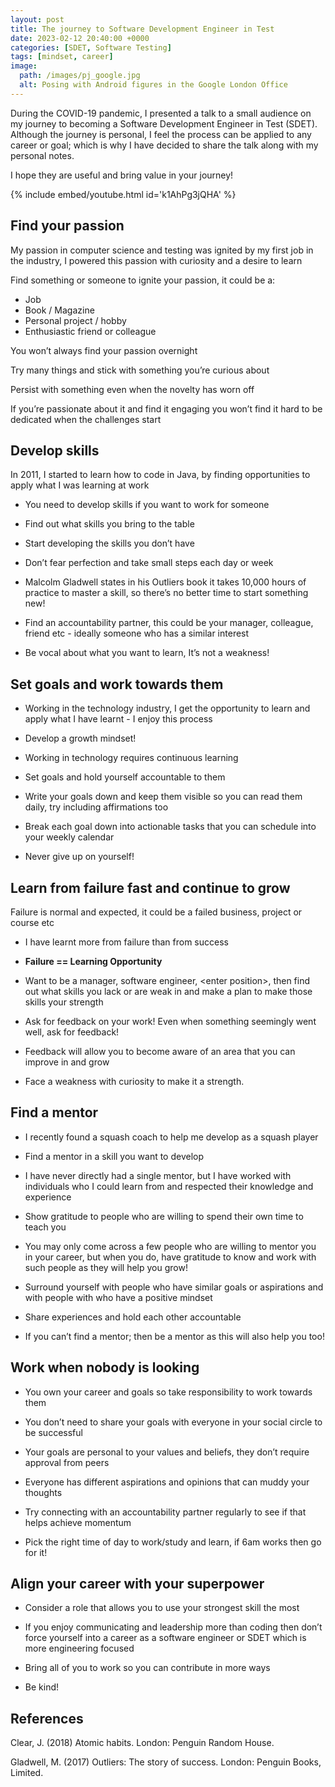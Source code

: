 ```yaml
---
layout: post
title: The journey to Software Development Engineer in Test
date: 2023-02-12 20:40:00 +0000
categories: [SDET, Software Testing]
tags: [mindset, career]
image:
  path: /images/pj_google.jpg
  alt: Posing with Android figures in the Google London Office
---
```


During the COVID-19 pandemic, I presented a talk to a small audience on my journey to becoming a Software Development Engineer in Test (SDET). Although the journey is personal, I feel the process can be applied to any career or goal; which is why I have decided to share the talk along with my personal notes. 

I hope they are useful and bring value in your journey!

{% include embed/youtube.html id='k1AhPg3jQHA' %}


## Find your passion

My passion in computer science and testing was ignited by my first job in the industry, I powered this passion with curiosity and a desire to learn

Find something or someone to ignite your passion, it could be a:
- Job
- Book / Magazine
- Personal project / hobby
- Enthusiastic friend or colleague

You won’t always find your passion overnight

Try many things and stick with something you’re curious about

Persist with something even when the novelty has worn off

If you’re passionate about it and find it engaging you won’t find it hard to be dedicated when the challenges start

## Develop skills

In 2011, I started to learn how to code in Java, by finding opportunities to apply what I was learning at work

- You need to develop skills if you want to work for someone

- Find out what skills you bring to the table

- Start developing the skills you don’t have

- Don’t fear perfection and take small steps each day or week

- Malcolm Gladwell states in his Outliers book it takes 10,000 hours of practice to master a skill, so there’s no better time to start something new! 

- Find an accountability partner, this could be your manager, colleague, friend etc - ideally someone who has a similar interest

- Be vocal about what you want to learn, It’s not a weakness!

## Set goals and work towards them

- Working in the technology industry, I get the opportunity to learn and apply what I have learnt - I enjoy this process

- Develop a growth mindset!

- Working in technology requires continuous learning

- Set goals and hold yourself accountable to them

- Write your goals down and keep them visible so you can read them daily, try including affirmations too

- Break each goal down into actionable tasks that you can schedule into your weekly calendar

- Never give up on yourself!

## Learn from failure fast and continue to grow

Failure is normal and expected, it could be a failed business, project or course etc

- I have learnt more from failure than from success

- **Failure == Learning Opportunity**

- Want to be a manager, software engineer, \<enter position\>, then find out what skills you lack or are weak in and make a plan to make those skills your strength

- Ask for feedback on your work! Even when something seemingly went well, ask for feedback!

- Feedback will allow you to become aware of an area that you can improve in and grow

- Face a weakness with curiosity to make it a strength.

## Find a mentor

- I recently found a squash coach to help me develop as a squash player

- Find a mentor in a skill you want to develop

- I have never directly had a single mentor, but I have worked with individuals who I could learn from and respected their knowledge and experience

- Show gratitude to people who are willing to spend their own time to teach you

- You may only come across a few people who are willing to mentor you in your career, but when you do, have gratitude to know and work with such people as they will help you grow!

- Surround yourself with people who have similar goals or aspirations and with people with who have a positive mindset

- Share experiences and hold each other accountable

- If you can’t find a mentor; then be a mentor as this will also help you too!

## Work when nobody is looking

- You own your career and goals so take responsibility to work towards them

- You don’t need to share your goals with everyone in your social circle to be successful

- Your goals are personal to your values and beliefs, they don’t require approval from peers

- Everyone has different aspirations and opinions that can muddy your thoughts

- Try connecting with an accountability partner regularly to see if that helps achieve momentum

- Pick the right time of day to work/study and learn, if 6am works then go for it!

## Align your career with your superpower

- Consider a role that allows you to use your strongest skill the most

- If you enjoy communicating and leadership more than coding then don’t force yourself into a career as a software engineer or SDET which is more engineering focused

- Bring all of you to work so you can contribute in more ways

- Be kind!

## References

Clear, J. (2018) Atomic habits. London: Penguin Random House.

Gladwell, M. (2017) Outliers: The story of success. London: Penguin Books, Limited. 